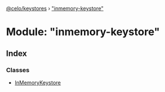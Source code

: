 [@celo/keystores](../README.md) › ["inmemory-keystore"](_inmemory_keystore_.md)

# Module: "inmemory-keystore"

## Index

### Classes

* [InMemoryKeystore](../classes/_inmemory_keystore_.inmemorykeystore.md)
